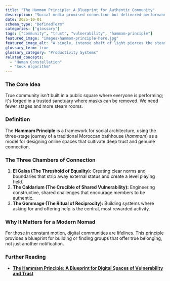 ```yaml
---
title: "The Hammam Principle: A Blueprint for Authentic Community"
description: "Social media promised connection but delivered performance. The Hammam Principle is a blueprint for designing digital spaces that foster real trust and vulnerability, inspired by Moroccan bathhouses."
date: 2025-10-01
schema_type: "DefinedTerm"
categories: ["glossary"]
tags: ["community", "trust", "vulnerability", "hammam-principle"]
featured_image: "images/hammam-principle-hero.jpg"
featured_image_alt: "A single, intense shaft of light pierces the steam in a traditional, ornate Moroccan hammam, illuminating the texture of ancient tiles and creating a sanctuary-like atmosphere."
glossary_term: true
glossary_category: "Productivity Systems"
related_concepts: 
  - "Human Constellation"
  - "Souk Algorithm"
---
```


### The Core Idea
True community isn't built in a public square where everyone is performing; it's forged in a trusted sanctuary where masks can be removed. We need fewer stages and more steam rooms.

### Definition
The **Hammam Principle** is a framework for social architecture, using the three-stage journey of a traditional Moroccan bathhouse (*hammam*) as a model for designing online spaces that cultivate deep trust and genuine connection.

### The Three Chambers of Connection
1.  **El Galsa (The Threshold of Equality):** Creating clear norms and boundaries that strip away external status and create a level playing field.
2.  **The Caldarium (The Crucible of Shared Vulnerability):** Engineering constructive, shared challenges that encourage members to be authentic.
3.  **The Gommage (The Ritual of Reciprocity):** Building systems where asking for and offering help is the central, most rewarded activity.

### Why It Matters for a Modern Nomad
For those in constant motion, digital communities are lifelines. This principle provides a blueprint for building or finding groups that offer true belonging, not just another notification.

### Further Reading
- **[The Hammam Principle: A Blueprint for Digital Spaces of Vulnerability and Trust](/work-productivity/hammam-principle-community/)**